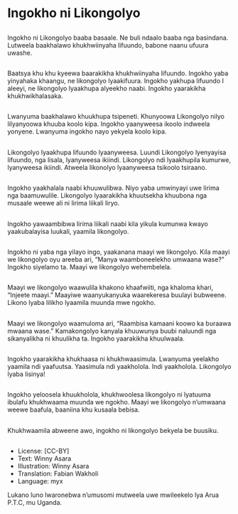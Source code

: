 # Ingokho ni Likongolyo

##
Ingokho ni Likongolyo baaba
basaale. Ne buli ndaalo baaba nga
basindana. Lutweela baakhalawo
khukhwiinyaha lifuundo, babone
naanu ufuura uwashe.

##
Baatsya khu khu kyeewa
baarakikha khukhwiinyaha lifuundo.
Ingokho yaba yinyahaka khaangu,
ne likongolyo lyaakifuura. Ingokho
yakhupa lifuundo I aleeyi, ne
likongolyo lyaakhupa alyeekho
naabi. Ingokho yaarakikha
khukhwikhalasaka.

##
Lwanyuma baakhalawo khuukhupa
tsipeneti. Khunyoowa Likongolyo
nilyo lilyanyoowa khuuba koolo
kipa. Ingokho yaanyweesa ikoolo
indweela yonyene. Lwanyuma
ingokho nayo yekyela koolo kipa.

##
Likongolyo lyaakhupa lifuundo
lyaanyweesa. Luundi Likongolyo
lyenyayisa lifuundo, nga lisala,
lyanyweesa ikiindi. Likongolyo ndi
lyaakhupila kumurwe, lyanyweesa
ikiindi. Atweela likonolyo
lyaanyweesa tsikoolo tsiraano.

##
Ingokho yaakhalala naabi
khuuwulibwa. Niyo yaba umwinyayi
uwe lirima nga baamuwulile.
Likongolyo lyaarakikha khuutsekha
khuubona nga musaale weewe ali ni
lirima liikali liryo.

##
Ingokho yawaambibwa lirima liikali
naabi kila yikula kumunwa kwayo
yaakubalayisa luukali, yaamila
likongolyo.

##
Ingokho ni yaba nga yilayo ingo,
yaakanana maayi we likongolyo.
Kila maayi we likongolyo oyu
areeba ari, “Manya
waamboneelekho umwaana wase?”
Ingokho siyelamo ta.
Maayi we likongolyo wehembelela.

##
Maayi we likongolyo waawulila
khakono khaafwiiti, nga khaloma
khari, “Injeete maayi.” Maayiwe
waanyukanyuka waarekeresa
buulayi bubweene. Likono lyaba
lilikho lyaamila muunda mwe
ngokho.

##
Maayi we likongolyo waamuloma
ari, “Raambisa kamaani koowo ka
buraawa mwaana wase.”
Kamakongolyo kanyala khuuwunya
buubi naluundi nga sikanyalikha ni
khuulikha ta. Ingokho yaarakikha
khuulwaala.

##
Ingokho yaarakikha khukhaasa ni
khukhwaasimula. Lwanyuma
yeelakho yaamila ndi yaafuutsa.
Yaasimula ndi yaakholola. Indi
yaakholola. Likongolyo lyaba
lisinya!

##
Ingokho yeloosela khuukholola,
khukhwoolesa likongolyo ni
lyatuuma ibulafu khukhwaama
muunda we ngokho. Maayi we
likongolyo n’umwaana weewe
baafula, baaniina khu kusaala
bebisa.

##
Khukhwaamila abweene awo,
ingokho ni likongolyo bekyela be
buusiku.

##
* License: [CC-BY]
* Text: Winny Asara
* Illustration: Winny Asara
* Translation: Fabian Wakholi
* Language: myx

Lukano luno lwaronebwa n’umusomi
mutweela uwe mwileekelo lya Arua
P.T.C, mu Uganda.
